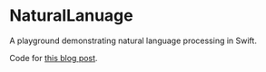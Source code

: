 # NaturalLanuage

A playground demonstrating natural language processing in Swift. 

Code for [this blog post](https://rickwierenga.com/blog/apple/NaturalLanguage.html).
